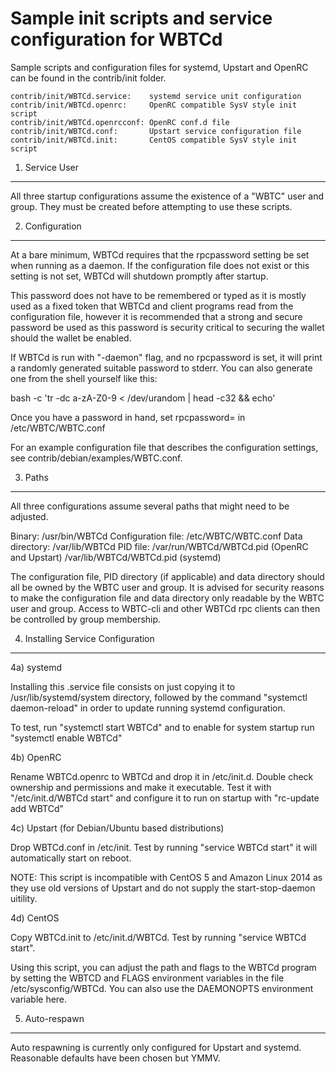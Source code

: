 Sample init scripts and service configuration for WBTCd
==========================================================

Sample scripts and configuration files for systemd, Upstart and OpenRC
can be found in the contrib/init folder.

    contrib/init/WBTCd.service:    systemd service unit configuration
    contrib/init/WBTCd.openrc:     OpenRC compatible SysV style init script
    contrib/init/WBTCd.openrcconf: OpenRC conf.d file
    contrib/init/WBTCd.conf:       Upstart service configuration file
    contrib/init/WBTCd.init:       CentOS compatible SysV style init script

1. Service User
---------------------------------

All three startup configurations assume the existence of a "WBTC" user
and group.  They must be created before attempting to use these scripts.

2. Configuration
---------------------------------

At a bare minimum, WBTCd requires that the rpcpassword setting be set
when running as a daemon.  If the configuration file does not exist or this
setting is not set, WBTCd will shutdown promptly after startup.

This password does not have to be remembered or typed as it is mostly used
as a fixed token that WBTCd and client programs read from the configuration
file, however it is recommended that a strong and secure password be used
as this password is security critical to securing the wallet should the
wallet be enabled.

If WBTCd is run with "-daemon" flag, and no rpcpassword is set, it will
print a randomly generated suitable password to stderr.  You can also
generate one from the shell yourself like this:

bash -c 'tr -dc a-zA-Z0-9 < /dev/urandom | head -c32 && echo'

Once you have a password in hand, set rpcpassword= in /etc/WBTC/WBTC.conf

For an example configuration file that describes the configuration settings,
see contrib/debian/examples/WBTC.conf.

3. Paths
---------------------------------

All three configurations assume several paths that might need to be adjusted.

Binary:              /usr/bin/WBTCd
Configuration file:  /etc/WBTC/WBTC.conf
Data directory:      /var/lib/WBTCd
PID file:            /var/run/WBTCd/WBTCd.pid (OpenRC and Upstart)
                     /var/lib/WBTCd/WBTCd.pid (systemd)

The configuration file, PID directory (if applicable) and data directory
should all be owned by the WBTC user and group.  It is advised for security
reasons to make the configuration file and data directory only readable by the
WBTC user and group.  Access to WBTC-cli and other WBTCd rpc clients
can then be controlled by group membership.

4. Installing Service Configuration
-----------------------------------

4a) systemd

Installing this .service file consists on just copying it to
/usr/lib/systemd/system directory, followed by the command
"systemctl daemon-reload" in order to update running systemd configuration.

To test, run "systemctl start WBTCd" and to enable for system startup run
"systemctl enable WBTCd"

4b) OpenRC

Rename WBTCd.openrc to WBTCd and drop it in /etc/init.d.  Double
check ownership and permissions and make it executable.  Test it with
"/etc/init.d/WBTCd start" and configure it to run on startup with
"rc-update add WBTCd"

4c) Upstart (for Debian/Ubuntu based distributions)

Drop WBTCd.conf in /etc/init.  Test by running "service WBTCd start"
it will automatically start on reboot.

NOTE: This script is incompatible with CentOS 5 and Amazon Linux 2014 as they
use old versions of Upstart and do not supply the start-stop-daemon uitility.

4d) CentOS

Copy WBTCd.init to /etc/init.d/WBTCd. Test by running "service WBTCd start".

Using this script, you can adjust the path and flags to the WBTCd program by
setting the WBTCD and FLAGS environment variables in the file
/etc/sysconfig/WBTCd. You can also use the DAEMONOPTS environment variable here.

5. Auto-respawn
-----------------------------------

Auto respawning is currently only configured for Upstart and systemd.
Reasonable defaults have been chosen but YMMV.
